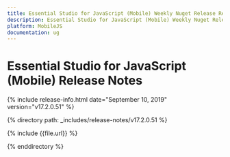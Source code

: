 ```yaml
---
title: Essential Studio for JavaScript (Mobile) Weekly Nuget Release Release Notes  
description: Essential Studio for JavaScript (Mobile) Weekly Nuget Release Release Notes  
platform: MobileJS
documentation: ug
---
```


# Essential Studio for JavaScript (Mobile)  Release Notes  

{% include release-info.html date="September 10, 2019"  version="v17.2.0.51" %} 


{% directory path: _includes/release-notes/v17.2.0.51 %}

{% include {{file.url}} %}

{% enddirectory %}